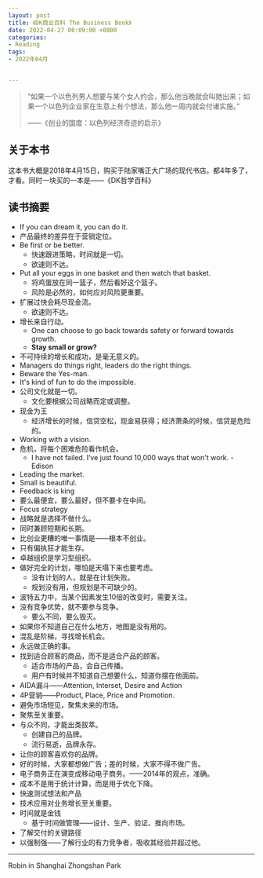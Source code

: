 ```yaml
---
layout: post
title: 《DK商业百科 The Business Book》
date: 2022-04-27 00:09:00 +0800
categories:
- Reading
tags:
- 2022年04月


---
```


<blockquote class="blockquote-center">
<p>“如果一个以色列男人想要与某个女人约会，那么他当晚就会叫她出来；如果一个以色列企业家在生意上有个想法，那么他一周内就会付诸实施。”</p>
<p>——《创业的国度：以色列经济奇迹的启示》</p>
</blockquote>







## 关于本书



这本书大概是2018年4月15日，购买于陆家嘴正大广场的现代书店。都4年多了，才看。同时一块买的一本是——《DK哲学百科》



## 读书摘要



- If you can dream it, you can do it.
- 产品最终的差异在于营销定位。
- Be first or be better.
  - 快速跟进策略，时间就是一切。
  - 欲速则不达。
- Put all your eggs in one basket and then watch that basket.
  - 将鸡蛋放在同一篮子，然后看好这个篮子。
  - 风险是必然的，如何应对风险更重要。
- 扩展过快会耗尽现金流。
  - 欲速则不达。
- 增长来自行动。
  - One can choose to go back towards safety or forward towards growth.
  - **Stay small or grow?**
- 不可持续的增长和成功，是毫无意义的。
- Managers do things right, leaders do the right things.
- Beware the Yes-man.
- It's kind of fun to do the impossible.
- 公司文化就是一切。
  - 文化要根据公司战略而定或调整。
- 现金为王
  - 经济增长的时候，信贷空松，现金易获得；经济萧条的时候，信贷是危险的。
- Working with a vision.
- 危机，将每个困难危险看作机会。
  - I have not failed. I‘ve just found 10,000 ways that won't work.  - Edison
- Leading the market.
- Small is beautiful.
- Feedback is king
- 要么最便宜，要么最好，但不要卡在中间。
- Focus strategy
- 战略就是选择不做什么。
- 同时兼顾短期和长期。
- 比创业更糟的唯一事情是——根本不创业。
- 只有偏执狂才能生存。
- 卓越组织是学习型组织。
- 做好完全的计划，哪怕是天塌下来也要考虑。
  - 没有计划的人，就是在计划失败。
  - 规划没有用，但规划是不可缺少的。
- 波特五力中，当某个因素发生10倍的改变时，需要关注。
- 没有竞争优势，就不要参与竞争。
  - 要么不同，要么毁灭。
- 如果你不知道自己在什么地方，地图是没有用的。
- 混乱是阶梯，寻找增长机会。
- 永远做正确的事。
- 找到适合顾客的商品，而不是适合产品的顾客。
  - 适合市场的产品，会自己传播。
  - 用户有时候并不知道自己想要什么，知道你摆在他面前。
- AIDA漏斗——Attention, Interset, Desire and Action
- 4P营销——Product, Place, Price and Promotion.
- 避免市场短见，聚焦未来的市场。
- 聚焦至关重要。
- 与众不同，才能出类拔萃。
  - 创建自己的品牌。
  - 流行易逝，品牌永存。
- 让你的顾客喜欢你的品牌。
- 好的时候，大家都想做广告；差的时候，大家不得不做广告。
- 电子商务正在演变成移动电子商务。——2014年的观点，准确。
- 成本不是用于统计计算，而是用于优化下降。
- 快速测试想法和产品
- 技术应用对业务增长至关重要。
- 时间就是金钱
  - 基于时间做管理——设计、生产、验证、推向市场。
- 了解交付的关键路径
- 以强制强——了解行业的有力竞争者，吸收其经验并超过他。






-----

Robin in Shanghai Zhongshan Park
